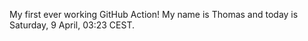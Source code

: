 My first ever working GitHub Action!
My name is Thomas and today is Saturday, 9 April, 03:23 CEST. 
